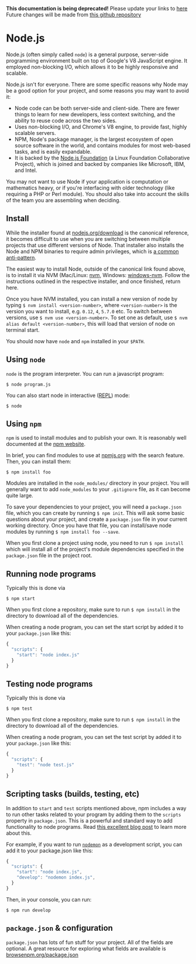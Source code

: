 **This documentation is being deprecated!**
Please update your links to [here](https://wiki.codeforamerica.org)
Future changes will be made from [this github repository](https://github.com/codeforamerica/cfa-wiki)


# Node.js
Node.js (often simply called `node`) is a general purpose, server-side programming environment built on top of Google's V8 JavaScript engine. It employed non-blocking I/O, which allows it to be highly responsive and scalable.

Node.js isn't for everyone. There are some specific reasons why Node may be a good option for your project, and some reasons you may want to avoid it:

- Node code can be both server-side and client-side. There are fewer things to learn for new developers, less context switching, and the ability to reuse code across the two sides.
- Uses non-blocking I/O, and Chrome's V8 engine, to provide fast, highly scalable servers.
- NPM, Node's package manager, is the largest ecosystem of open source software in the world, and contains modules for most web-based tasks, and is easily expandable.
- It is backed by the [Node.js Foundation](https://nodejs.org/en/foundation/) (a Linux Foundation Collaborative Project), which is joined and backed by companies like Microsoft, IBM, and Intel.

You may not want to use Node if your application is computation or mathematics heavy, or if you're interfacing with older technology (like requiring a PHP or Perl module). You should also take into account the skills of the team you are assembling when deciding.

## Install

While the installer found at [nodejs.org/download](http://nodejs.org/download/) is the canonical reference, it becomes difficult to use when you are switching between multiple projects that use different versions of Node. That installer also installs the Node and NPM binaries to require admin privileges, which is [a common anti-pattern](https://www.reddit.com/r/node/comments/3nlzql/why_is_it_a_bad_idea_to_sudo_install_a_global_npm/).

The easiest way to install Node, outside of the canonical link found above, is to install it via NVM (Mac/Linux: [nvm](https://github.com/creationix/nvm), Windows: [windows-nvm](https://github.com/coreybutler/nvm-windows). Follow the instructions outlined in the respective installer, and once finished, return here.

Once you have NVM installed, you can install a new version of node by typing `$ nvm install <version-number>`, where `<version-number>` is the version you want to install, e.g. `0.12`, `4`, `5.7.0` etc. To switch between versions, use `$ nvm use <version-number>`. To set one as default, use `$ nvm alias default <version-number>`, this will load that version of node on terminal start. 

You should now have `node` and `npm` installed in your `$PATH`.


## Using `node`
`node` is the program interpreter. You can run a javascript program:

```console
$ node program.js
```

You can also start node in interactive ([REPL](http://nodejs.org/api/repl.html)) mode:
```console
$ node
```


## Using `npm`
`npm` is used to install modules and to publish your own. It is reasonably well documented at the [npm website](https://docs.npmjs.com/cli/npm).

In brief, you can find modules to use at [npmjs.org](https://www.npmjs.com/) with the search feature. Then, you can install them:

```console
$ npm install foo
```

Modules are installed in the `node_modules/` directory in your project. You will generally want to add `node_modules` to your `.gitignore` file, as it can become quite large.

To save your dependencies to your project, you will need a `package.json` file, which you can create by running `$ npm init`. This will ask some basic questions about your project, and create a `package.json` file in your current working directory. Once you have that file, you can install/save node modules by running `$ npm install foo --save`.

When you first clone a project using node, you need to run `$ npm install` which will install all of the project's module dependencies specified in the `package.json` file in the project root.

## Running node programs
Typically this is done via
```console
$ npm start
```

When you first clone a repository, make sure to run `$ npm install` in the directory to download all of the dependencies.

When creating a node program, you can set the start script by added it to your `package.json` like this:
```js
{
  "scripts": {
    "start": "node index.js"
  }
}
```

## Testing node programs
Typically this is done via
```console
$ npm test
```

When you first clone a repository, make sure to run `$ npm install` in the directory to download all of the dependencies.

When creating a node program, you can set the test script by added it to your `package.json` like this:
```js
{
  "scripts": {
    "test": "node test.js"
  }
}
```


## Scripting tasks (builds, testing, etc)
In addition to `start` and `test` scripts mentioned above, npm includes a way to run other tasks related to your program by
adding them to the `scripts` property in `package.json`. This is a powerful and standard way to add functionality to node
programs. Read [this excellent blog post](http://substack.net/task_automation_with_npm_run) to learn more about this.

For example, if you want to run [`nodemon`](https://github.com/remy/nodemon) as a development script, you can add it to your package.json like this:

```js
{
  "scripts": {
    "start": "node index.js",
    "develop": "nodemon index.js",
  }
}
```

Then, in your console, you can run:

```console
$ npm run develop
```


## `package.json` & configuration
`package.json` has lots of fun stuff for your project. All of the fields are optional. A great resource for exploring what fields are available is [browsenpm.org/package.json](http://browsenpm.org/package.json)
